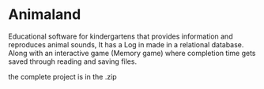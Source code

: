 # Animaland
Educational software for kindergartens that provides information and reproduces animal sounds, It has a Log in made in a relational database. Along with an interactive game (Memory game) where completion time gets saved through reading and saving files.

the complete project is in the .zip
